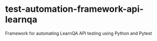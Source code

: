# test-automation-framework-api-learnqa
Framework for automating LearnQA API testing using Python and Pytest
